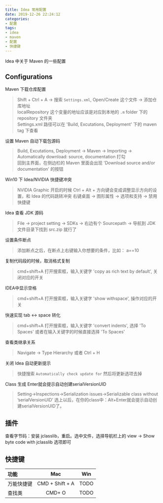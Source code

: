 ```yaml
---
title: Idea 常用配置
date: 2019-12-26 22:24:12
categories:
- 配置
tags:
- idea
- maven
- 配置
- 快捷键
---
```

Idea 中关于 Maven 的一些配置

## Configurations

Maven 下载仓库配置
> Shift + Ctrl + A -> 搜索 `Settings.xml`, Open/Create 这个文件 -> 添加仓库地址  
> localRepository 这个变量的地址应该是对应到本地的 `.m` folder 下的 repository 文件夹  
> Settings.xml 路径可以在 'Build, Excutations, Deployment' 下的 maven tag 下查看

设置 Maven 自动下载包源码
> Build, Excutations, Deployment -> Maven -> Importing -> Automatically download: source, documentation 打勾  
> 回到主界面，在侧边栏的 Maven 里面会出现 'Download source and/or documentation' 的按钮

Win10 下 Idea/NVIDIA 快捷键冲突
> NVIDIA Graphic 开启的时候 Ctrl + Alt + 方向键会变成调整显示方向的设置，和 Idea 的代码跳转冲突
> 右键桌面 -> 图形属性 -> 选项和支持 -> 禁用快捷键

Idea 查看 JDK 源码
> File -> project setting -> SDKs -> 右边有个 Sourcepath -> 导航到 JDK 文件目录下找到 src.zip 就行了

设置条件断点
> 添加断点之后，在断点上右键输入你想要的条件，比如： a==10

复制代码段的时候，取消格式复制
> cmd+shift+A 打开搜索框，输入关键字 'copy as rich text by default', 关闭对应的开关

IDEA中显示空格
> cmd+shift+A 打开搜索框，输入关键字 'show withspace', 操作对应的开关

快速实现 tab <-> space 转化
> cmd+shift+A 打开搜索框，输入关键字 'convert indents', 选择 'To Spaces'
> 或者在输入关键字的时候直接选择 'To Spaces'

查看类继承关系
> Navigate -> Type Hierarchy 或者 Ctrl + H

关闭 Idea 自动更新提示
> 快捷搜索 `Automatically check update for` 然后将更新选项去掉

Class 生成 Enter就会提示自动创建serialVersionUID
> Setting->Inspections->Serialization issues->Serializable class without ’serialVersionUID’ 
> 选上以后，在你的class中：Alt+Enter就会提示自动创建serialVersionUID了。

## 插件

查看字节码：安装 jclasslib，重启。选中文件，选择导航栏上的 view -> Show byte code with jclasslib 选项即可

## 快捷键

| 功能       |       Mac       |  Win  |
| :--------- | :-------------: | :---: |
| 万能快捷键 | CMD + Shift + A | TODO  |
| 查找类     |     CMD+ O      | TODO  |
